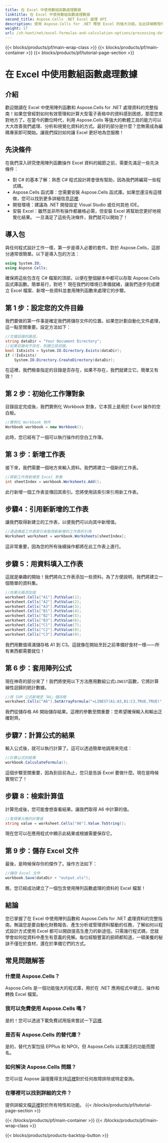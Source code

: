 ```yaml
---
title: 在 Excel 中使用數組函數處理數據
linktitle: 在 Excel 中使用數組函數處理數據
second_title: Aspose.Cells .NET Excel 處理 API
description: 使用 Aspose.Cells for .NET 釋放 Excel 的強大功能。在此詳細教程中學習使用數組函數處理資料。
weight: 17
url: /zh-hant/net/excel-formulas-and-calculation-options/processing-data-using-array-function/
---
```


{{< blocks/products/pf/main-wrap-class >}}
{{< blocks/products/pf/main-container >}}
{{< blocks/products/pf/tutorial-page-section >}}

# 在 Excel 中使用數組函數處理數據

## 介紹
歡迎閱讀在 Excel 中使用陣列函數和 Aspose.Cells for .NET 處理資料的完整指南！如果您曾經對如何有效管理和計算大型電子表格中的資料感到困惑，那麼您來對地方了。在當今的數位時代，利用 Aspose.Cells 等強大的軟體工具的能力可以大大改善我們處理、分析和視覺化資料的方式。最好的部分是什麼？您無需成為編碼專家即可開始。讓我們探討如何讓 Excel 更好地為您服務！
## 先決條件
在我們深入研究使用陣列函數操作 Excel 資料的細節之前，需要先滿足一些先決條件：
- 對 C# 的基本了解：熟悉 C# 程式設計將會很有幫助，因為我們將編寫一些程式碼。
-  Aspose.Cells 函式庫：您需要安裝 Aspose.Cells 函式庫。如果您還沒有這樣做，您可以找到更多詳細信息[這裡](https://releases.aspose.com/cells/net/).
- 開發環境：建議為 .NET 開發設定 Visual Studio 或任何其他 IDE。
- 安裝 Excel：雖然並非所有操作都嚴格必需，但安裝 Excel 將幫助您更好地視覺化結果。
一旦滿足了這些先決條件，我們就可以開始了！
## 導入包
與任何程式設計工作一樣，第一步是導入必要的套件。對於 Aspose.Cells，這部分通常很簡單。以下是導入包的方法：
```csharp
using System.IO;
using Aspose.Cells;
```
確保將這些包含在 C# 檔案的頂部，以便在整個腳本中都可以存取 Aspose.Cells 函式庫函數。簡單易行，對吧？
現在我們的環境已準備就緒，讓我們逐步完成建立 Excel 檔案、新增一些資料並套用陣列函數來處理它的步驟。 
## 第 1 步：設定您的文件目錄
我們要做的第一件事是確定我們將儲存文件的位置。如果您計劃自動化文件處理，這一點至關重要。設定方法如下：
```csharp
//文檔目錄的路徑。
string dataDir = "Your Document Directory";
//如果目錄尚不存在，則建立該目錄。
bool IsExists = System.IO.Directory.Exists(dataDir);
if (!IsExists)
    System.IO.Directory.CreateDirectory(dataDir);
```
在這裡，我們檢查指定的目錄是否存在，如果不存在，我們就建立它。簡單又有效！
## 第 2 步：初始化工作簿對象
目錄設定完成後，我們實例化 Workbook 對象，它本質上是用於 Excel 操作的空白板。
```csharp
//實例化 Workbook 物件
Workbook workbook = new Workbook();
```
此時，您已經有了一個可以執行操作的空白工作簿。
## 第 3 步：新增工作表
接下來，我們需要一個地方來輸入資料。我們將建立一個新的工作表。
```csharp
//將新工作表新增至 Excel 對象
int sheetIndex = workbook.Worksheets.Add();
```
此行新增一個工作表並傳回其索引。您將使用該索引來引用新工作表。
## 步驟4：引用新新增的工作表
讓我們取得新建立的工作表，以便我們可以向其中新增值。
```csharp
//透過傳遞工作表索引來取得新新增的工作表的引用
Worksheet worksheet = workbook.Worksheets[sheetIndex];
```
這非常重要，因為您的所有後續操作都將在此工作表上進行。
## 步驟 5：用資料填入工作表
這就是樂趣的開始！我們將向工作表添加一些資料。為了方便說明，我們將建立一個簡單的資料集。
```csharp
//向單元格添加值
worksheet.Cells["A1"].PutValue(1);
worksheet.Cells["A2"].PutValue(2);
worksheet.Cells["A3"].PutValue(3);
worksheet.Cells["B1"].PutValue(4);
worksheet.Cells["B2"].PutValue(5);
worksheet.Cells["B3"].PutValue(6);
worksheet.Cells["C1"].PutValue(7);
worksheet.Cells["C2"].PutValue(8);
worksheet.Cells["C3"].PutValue(9);
```
我們用數值填滿儲存格 A1 到 C3。這就像在開始烹飪之前準備好食材一樣——所有東西都需要就位！
## 第 6 步：套用陣列公式
現在神奇的部分來了！我們將使用以下方法應用數組公式`LINEST`函數，它將計算線性迴歸的統計數據。
```csharp
//將 SUM 公式新增至「A6」儲存格
worksheet.Cells["A6"].SetArrayFormula("=LINEST(A1:A3,B1:C3,TRUE,TRUE)", 5, 3);
```
我們從儲存格 A6 開始儲存結果。這裡的參數至關重要：您希望確保輸入和輸出正確對齊。
## 步驟7：計算公式的結果
輸入公式後，就可以執行計算了。這可以透過簡單地調用來完成：
```csharp
//計算公式的結果
workbook.CalculateFormula();
```
這個步驟至關重要，因為到目前為止，您只是告訴 Excel 要做什麼。現在是時候實現它了！
## 步驟 8：檢索計算值
計算完成後，您可能會想查看結果。讓我們取得 A6 中計算的值。
```csharp
//取得單元格的計算值
string value = worksheet.Cells["A6"].Value.ToString();
```
現在您可以在應用程式中顯示此結果或根據需要保存它。
## 第 9 步：儲存 Excel 文件
最後，是時候保存你的傑作了。操作方法如下：
```csharp
//儲存 Excel 文件
workbook.Save(dataDir + "output.xls");
```
瞧，您已經成功建立了一個包含使用陣列函數處理的資料的 Excel 檔案！
## 結論
您已掌握了在 Excel 中使用陣列函數和 Aspose.Cells for .NET 處理資料的完整指南。無論您是要自動化財務報告、產生分析或管理資料驅動的任務，了解如何以程式設計方式使用 Excel 都可以開啟提高生產力的新途徑。只需幾行程式碼，您就學會如何從資料中產生有意義的見解。每位經驗豐富的廚師都知道，一頓美餐的秘訣不僅在於食材，還在於準備它們的方式。 
## 常見問題解答
### 什麼是 Aspose.Cells？
Aspose.Cells 是一個功能強大的程式庫，用於在 .NET 應用程式中建立、操作和轉換 Excel 檔案。
### 我可以免費使用 Aspose.Cells 嗎？
是的！您可以透過下載免費試用版來嘗試一下[這裡](https://releases.aspose.com/).
### 是否有 Aspose.Cells 的替代庫？
是的，替代方案包括 EPPlus 和 NPOI，但 Aspose.Cells 以其廣泛的功能而聞名。
### 如何解決 Aspose.Cells 問題？
您可以從 Aspose 論壇獲得支持[這裡](https://forum.aspose.com/c/cells/9)對於任何故障排除或特定查詢。
### 在哪裡可以找到詳細的文件？
提供詳細文檔[這裡](https://reference.aspose.com/cells/net/)對於所有特性和功能。
{{< /blocks/products/pf/tutorial-page-section >}}

{{< /blocks/products/pf/main-container >}}
{{< /blocks/products/pf/main-wrap-class >}}

{{< blocks/products/products-backtop-button >}}
